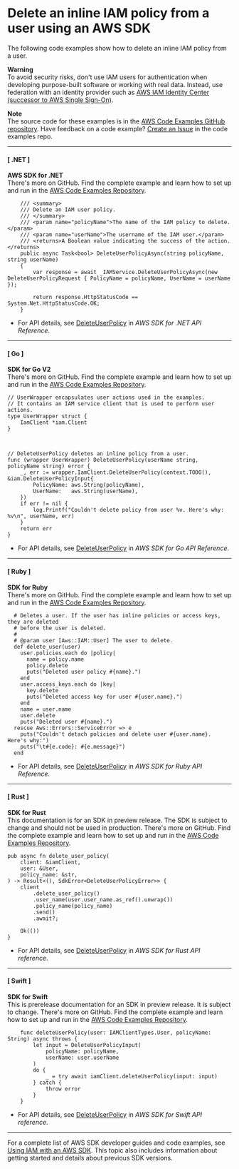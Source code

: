# Delete an inline IAM policy from a user using an AWS SDK<a name="example_iam_DeleteUserPolicy_section"></a>

The following code examples show how to delete an inline IAM policy from a user\. 

**Warning**  
To avoid security risks, don't use IAM users for authentication when developing purpose\-built software or working with real data\. Instead, use federation with an identity provider such as [AWS IAM Identity Center \(successor to AWS Single Sign\-On\)](https://docs.aws.amazon.com/singlesignon/latest/userguide/what-is.html)\.

**Note**  
The source code for these examples is in the [AWS Code Examples GitHub repository](https://github.com/awsdocs/aws-doc-sdk-examples)\. Have feedback on a code example? [Create an Issue](https://github.com/awsdocs/aws-doc-sdk-examples/issues/new/choose) in the code examples repo\. 

------
#### [ \.NET ]

**AWS SDK for \.NET**  
 There's more on GitHub\. Find the complete example and learn how to set up and run in the [AWS Code Examples Repository](https://github.com/awsdocs/aws-doc-sdk-examples/tree/main/dotnetv3/IAM#code-examples)\. 
  

```
    /// <summary>
    /// Delete an IAM user policy.
    /// </summary>
    /// <param name="policyName">The name of the IAM policy to delete.</param>
    /// <param name="userName">The username of the IAM user.</param>
    /// <returns>A Boolean value indicating the success of the action.</returns>
    public async Task<bool> DeleteUserPolicyAsync(string policyName, string userName)
    {
        var response = await _IAMService.DeleteUserPolicyAsync(new DeleteUserPolicyRequest { PolicyName = policyName, UserName = userName });

        return response.HttpStatusCode == System.Net.HttpStatusCode.OK;
    }
```
+  For API details, see [DeleteUserPolicy](https://docs.aws.amazon.com/goto/DotNetSDKV3/iam-2010-05-08/DeleteUserPolicy) in *AWS SDK for \.NET API Reference*\. 

------
#### [ Go ]

**SDK for Go V2**  
 There's more on GitHub\. Find the complete example and learn how to set up and run in the [AWS Code Examples Repository](https://github.com/awsdocs/aws-doc-sdk-examples/tree/main/gov2/iam#code-examples)\. 
  

```
// UserWrapper encapsulates user actions used in the examples.
// It contains an IAM service client that is used to perform user actions.
type UserWrapper struct {
	IamClient *iam.Client
}



// DeleteUserPolicy deletes an inline policy from a user.
func (wrapper UserWrapper) DeleteUserPolicy(userName string, policyName string) error {
	_, err := wrapper.IamClient.DeleteUserPolicy(context.TODO(), &iam.DeleteUserPolicyInput{
		PolicyName: aws.String(policyName),
		UserName:   aws.String(userName),
	})
	if err != nil {
		log.Printf("Couldn't delete policy from user %v. Here's why: %v\n", userName, err)
	}
	return err
}
```
+  For API details, see [DeleteUserPolicy](https://pkg.go.dev/github.com/aws/aws-sdk-go-v2/service/iam#Client.DeleteUserPolicy) in *AWS SDK for Go API Reference*\. 

------
#### [ Ruby ]

**SDK for Ruby**  
 There's more on GitHub\. Find the complete example and learn how to set up and run in the [AWS Code Examples Repository](https://github.com/awsdocs/aws-doc-sdk-examples/tree/main/ruby/example_code/iam#code-examples)\. 
  

```
  # Deletes a user. If the user has inline policies or access keys, they are deleted
  # before the user is deleted.
  #
  # @param user [Aws::IAM::User] The user to delete.
  def delete_user(user)
    user.policies.each do |policy|
      name = policy.name
      policy.delete
      puts("Deleted user policy #{name}.")
    end
    user.access_keys.each do |key|
      key.delete
      puts("Deleted access key for user #{user.name}.")
    end
    name = user.name
    user.delete
    puts("Deleted user #{name}.")
  rescue Aws::Errors::ServiceError => e
    puts("Couldn't detach policies and delete user #{user.name}. Here's why:")
    puts("\t#{e.code}: #{e.message}")
  end
```
+  For API details, see [DeleteUserPolicy](https://docs.aws.amazon.com/goto/SdkForRubyV3/iam-2010-05-08/DeleteUserPolicy) in *AWS SDK for Ruby API Reference*\. 

------
#### [ Rust ]

**SDK for Rust**  
This documentation is for an SDK in preview release\. The SDK is subject to change and should not be used in production\.
 There's more on GitHub\. Find the complete example and learn how to set up and run in the [AWS Code Examples Repository](https://github.com/awsdocs/aws-doc-sdk-examples/tree/main/rust_dev_preview/iam#code-examples)\. 
  

```
pub async fn delete_user_policy(
    client: &iamClient,
    user: &User,
    policy_name: &str,
) -> Result<(), SdkError<DeleteUserPolicyError>> {
    client
        .delete_user_policy()
        .user_name(user.user_name.as_ref().unwrap())
        .policy_name(policy_name)
        .send()
        .await?;

    Ok(())
}
```
+  For API details, see [DeleteUserPolicy](https://docs.rs/releases/search?query=aws-sdk) in *AWS SDK for Rust API reference*\. 

------
#### [ Swift ]

**SDK for Swift**  
This is prerelease documentation for an SDK in preview release\. It is subject to change\.
 There's more on GitHub\. Find the complete example and learn how to set up and run in the [AWS Code Examples Repository](https://github.com/awsdocs/aws-doc-sdk-examples/tree/main/swift/example_code/iam/Basics#code-examples)\. 
  

```
    func deleteUserPolicy(user: IAMClientTypes.User, policyName: String) async throws {
        let input = DeleteUserPolicyInput(
            policyName: policyName,
            userName: user.userName
        )
        do {
            _ = try await iamClient.deleteUserPolicy(input: input)
        } catch {
            throw error
        }
    }
```
+  For API details, see [DeleteUserPolicy](https://awslabs.github.io/aws-sdk-swift/reference/0.x) in *AWS SDK for Swift API reference*\. 

------

For a complete list of AWS SDK developer guides and code examples, see [Using IAM with an AWS SDK](sdk-general-information-section.md)\. This topic also includes information about getting started and details about previous SDK versions\.